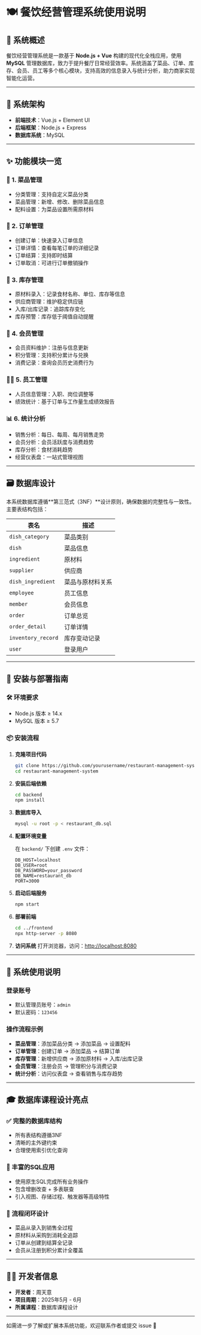 # 🍽️ 餐饮经营管理系统使用说明

## 📌 系统概述

餐饮经营管理系统是一款基于 **Node.js + Vue** 构建的现代化全栈应用，使用 **MySQL** 管理数据库，致力于提升餐厅日常经营效率。系统涵盖了菜品、订单、库存、会员、员工等多个核心模块，支持高效的信息录入与统计分析，助力商家实现智能化运营。

---

## 🧱 系统架构

* **前端技术**：Vue.js + Element UI
* **后端框架**：Node.js + Express
* **数据库系统**：MySQL

---

## ✨ 功能模块一览

### 🍜 1. 菜品管理

* 分类管理：支持自定义菜品分类
* 菜品管理：新增、修改、删除菜品信息
* 配料设置：为菜品设置所需原材料

### 🧾 2. 订单管理

* 创建订单：快速录入订单信息
* 订单详情：查看每笔订单的详细记录
* 订单结算：支持即时结算
* 订单取消：可进行订单撤销操作

### 🧃 3. 库存管理

* 原材料录入：记录食材名称、单位、库存等信息
* 供应商管理：维护稳定供应链
* 入库/出库记录：追踪库存变化
* 库存预警：库存低于阈值自动提醒

### 🎁 4. 会员管理

* 会员资料维护：注册与信息更新
* 积分管理：支持积分累计与兑换
* 消费记录：查询会员历史消费行为

### 👨‍🍳 5. 员工管理

* 人员信息管理：入职、岗位调整等
* 绩效统计：基于订单与工作量生成绩效报告

### 📊 6. 统计分析

* 销售分析：每日、每周、每月销售走势
* 会员分析：会员活跃度与消费趋势
* 库存分析：食材消耗趋势
* 经营仪表盘：一站式管理视图

---

## 🗃️ 数据库设计

本系统数据库遵循\*\*第三范式（3NF）\*\*设计原则，确保数据的完整性与一致性。主要表结构包括：

| 表名               | 描述             |
| ------------------ | ---------------- |
| `dish_category`    | 菜品类别         |
| `dish`             | 菜品信息         |
| `ingredient`       | 原材料           |
| `supplier`         | 供应商           |
| `dish_ingredient`  | 菜品与原材料关系 |
| `employee`         | 员工信息         |
| `member`           | 会员信息         |
| `order`            | 订单总览         |
| `order_detail`     | 订单详情         |
| `inventory_record` | 库存变动记录     |
| `user`             | 登录用户         |

---

## 🚀 安装与部署指南

### 🛠 环境要求

* Node.js 版本 ≥ 14.x
* MySQL 版本 ≥ 5.7

### 📦 安装流程

1. **克隆项目代码**

   ```bash
   git clone https://github.com/yourusername/restaurant-management-system.git
   cd restaurant-management-system
   ```

2. **安装后端依赖**

   ```bash
   cd backend
   npm install
   ```

3. **数据库导入**

   ```bash
   mysql -u root -p < restaurant_db.sql
   ```

4. **配置环境变量**

   在 `backend/` 下创建 `.env` 文件：

   ```dotenv
   DB_HOST=localhost
   DB_USER=root
   DB_PASSWORD=your_password
   DB_NAME=restaurant_db
   PORT=3000
   ```

5. **启动后端服务**

   ```bash
   npm start
   ```

6. **部署前端**

   ```bash
   cd ../frontend
   npx http-server -p 8080
   ```

7. **访问系统**
   打开浏览器，访问：[http://localhost:8080](http://localhost:8080)

---

## 🔐 系统使用说明

### 登录账号

* 默认管理员账号：`admin`
* 默认密码：`123456`

### 操作流程示例

* **菜品管理**：添加菜品分类 → 添加菜品 → 设置配料
* **订单管理**：创建订单 → 添加菜品 → 结算订单
* **库存管理**：新增供应商 → 添加原材料 → 入库/出库记录
* **会员管理**：注册会员 → 管理积分与消费记录
* **统计分析**：访问仪表盘 → 查看销售与库存趋势

---

## 🎓 数据库课程设计亮点

### ✅ 完整的数据库结构

* 所有表结构遵循3NF
* 清晰的主外键约束
* 合理使用索引优化查询

### 🧠 丰富的SQL应用

* 使用原生SQL完成所有业务操作
* 包含增删改查 + 多表联查
* 引入视图、存储过程、触发器等高级特性

### 🔄 流程闭环设计

* 菜品从录入到销售全过程
* 原材料从采购到消耗全追踪
* 订单从创建到结算全记录
* 会员从注册到积分累计全覆盖

---

## 👨‍💻 开发者信息

* **开发者**：周天意
* **项目周期**：2025年5月 - 6月
* **所属课程**：数据库课程设计

---

如需进一步了解或扩展本系统功能，欢迎联系作者或提交 issue 🎯

